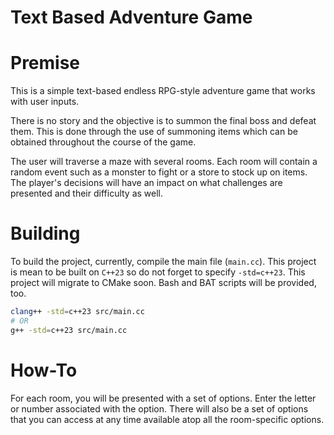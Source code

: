 # Text Based Adventure Game


# Premise
This is a simple text-based endless RPG-style adventure game that works
with user inputs.

There is no story and the objective is to summon the final boss and defeat them.
This is done through the use of summoning items which can be obtained throughout
the course of the game.

The user will traverse a maze with several rooms. Each room will contain a
random event such as a monster to fight or a store to stock up on items. The
player's decisions will have an impact on what challenges are presented and
their difficulty as well.

# Building
To build the project, currently, compile the main file (`main.cc`). This project
is mean to be built on `C++23` so do not forget to specify `-std=c++23`. This
project will migrate to CMake soon. Bash and BAT scripts will be provided, too.

```sh
clang++ -std=c++23 src/main.cc
# OR
g++ -std=c++23 src/main.cc
```

# How-To
For each room, you will be presented with a set of options. Enter the letter or number associated with the option. There will also be a set of options that you can access at any time available atop all the room-specific options.


